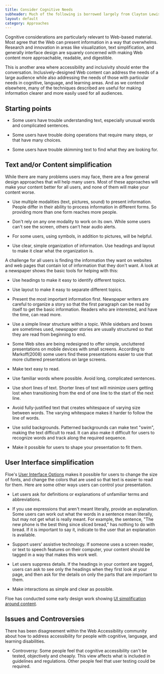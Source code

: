 ```yaml
---
title: Consider Cognitive Needs
subheader: Much of the following is borrowed largely from Clayton Lewis (http://spot.colorado.edu/~clayton/)
layout: default
category: Approaches
---
```


Cognitive considerations are particularly relevant to Web-based material. Most agree that the Web can present information in a way that overwhelms. Research and innovation in areas like visualization, text simplification, and generally interface design are squarely concerned with making Web content more approachable, readable, and digestible.

This is another area where accessibility and inclusivity should enter the conversation. Inclusively-designed Web content can address the needs of a large audience while also addressing the needs of those with particular needs in cognitive, language, and learning areas. And as we contend elsewhere, many of the techniques described are useful for making information clearer and more easily used for all audiences.

## Starting points

* Some users have trouble understanding text, especially unusual words and complicated sentences.

* Some users have trouble doing operations that require many steps, or that have many choices.

* Some users have trouble skimming text to find what they are looking for.

## Text and/or Content simplification

While there are many problems users may face, there are a few general design approaches that will help many users. Most of these approaches will make your content better for all users, and none of them will make your content worse.

* Use multiple modalities (text, pictures, sound) to present information. People differ in their ability to process information in different forms. So providing more than one form reaches more people.

* Don't rely on any one modality to work on its own. While some users can't see the screen, others can't hear audio alerts.

* For some users, using symbols, in addition to pictures, will be helpful.

* Use clear, simple organization of information. Use headings and layout to make it clear what the organization is.

A challenge for all users is finding the information they want on websites and web pages that contain  lot of information that they don't want. A look at a newspaper shows the basic tools for helping with this:

* Use headings to make it easy to identify different topics.

* Use layout to make it easy to separate different topics.

* Present the most important information first. Newspaper writers are careful to organize a story so that the first paragraph can be read by itself to get the basic information. Readers who are interested, and have the time, can read more.

* Use a simple linear structure within a topic. While sidebars and boxes are sometimes used, newspaper stories are usually structured so that they are read from beginning to end.

* Some Web sites are being redesigned to offer simple, uncluttered presentations on mobile devices with small screens. According to Markoff(2008) some users find these presentations easier to use that more cluttered presentations on large screens.

* Make text easy to read.

* Use familiar words where possible. Avoid long, complicated sentences.

* Use short lines of text. Shorter lines of text will minimize users getting lost when transitioning from the end of one line to the start of the next line.

* Avoid fully-justified text that creates whitespace of varying size between words. The varying whitespace makes it harder to follow the line of words.

* Use solid backgrounds. Patterned backgrounds can make text "swim", making the text difficult to read. It can also make it difficult for users to recognize words and track along the required sequence.

* Make it possible for users to shape your presentation to fit them.

## User Interface simplification

Floe's <a href="http://wiki.fluidproject.org/pages/viewpage.action?pageId=29959408" rel="nofollow" target="_blank" class="link-external">User Interface Options</a> makes it possible for users to change the size of fonts, and change the colors that are used so that text is easier to read for them. Here are some other ways users can control your presentation.

* Let users ask for definitions or explanations of unfamiliar terms and abbreviations.

* If you use expressions that aren't meant literally, provide an explanation. Some users can work out what the words in a sentence mean literally, but may not get what is really meant. For example, the sentence, "The new phone is the best thing since sliced bread," has nothing to do with bread. If it is important to say it, indicate to the user that an explanation is available.

* Support users' assistive technology. If someone uses a screen reader, or text to speech features on their computer, your content should be tagged in a way that makes this work well.

* Let users suppress details. If the headings in your content are tagged, users can ask to see only the headings when they first look at your page, and then ask for the details on only the parts that are important to them.

* Make interactions as simple and clear as possible.

Floe has conducted some early design work showing <a href="http://wiki.fluidproject.org/display/fluid/%28Floe%29+Content+simplification+conceptualization" rel="nofollow" target="_blank" class="link-external">UI simplification around content</a>.

## Issues and Controversies

There has been disagreement within the Web Accessibility community about how to address accessibility for people with cognitive, language, and learning disabilities.

* Controversy: Some people feel that cognitive accessibility can't be tested, objectively and cheaply. This view affects what is included in guidelines and regulations. Other people feel that user testing could be required.
